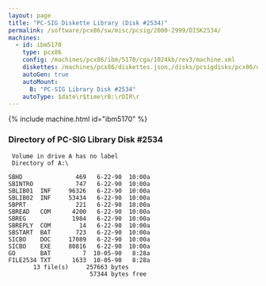 ```yaml
---
layout: page
title: "PC-SIG Diskette Library (Disk #2534)"
permalink: /software/pcx86/sw/misc/pcsig/2000-2999/DISK2534/
machines:
  - id: ibm5170
    type: pcx86
    config: /machines/pcx86/ibm/5170/cga/1024kb/rev3/machine.xml
    diskettes: /machines/pcx86/diskettes.json,/disks/pcsigdisks/pcx86/diskettes.json
    autoGen: true
    autoMount:
      B: "PC-SIG Library Disk #2534"
    autoType: $date\r$time\rB:\rDIR\r
---
```


{% include machine.html id="ibm5170" %}

### Directory of PC-SIG Library Disk #2534

     Volume in drive A has no label
     Directory of A:\

    SBHD               469   6-22-90  10:00a
    SBINTRO            747   6-22-90  10:00a
    SBLIB01  INF     96326   6-22-90  10:00a
    SBLIB02  INF     53434   6-22-90  10:00a
    SBPRT              221   6-22-90  10:00a
    SBREAD   COM      4200   6-22-90  10:00a
    SBREG             1984   6-22-90  10:00a
    SBREPLY  COM        14   6-22-90  10:00a
    SBSTART  BAT       723   6-22-90  10:00a
    SICBO    DOC     17089   6-22-90  10:00a
    SICBO    EXE     80816   6-22-90  10:00a
    GO       BAT         7  10-05-90   8:28a
    FILE2534 TXT      1633  10-05-90   8:28a
           13 file(s)     257663 bytes
                           57344 bytes free
